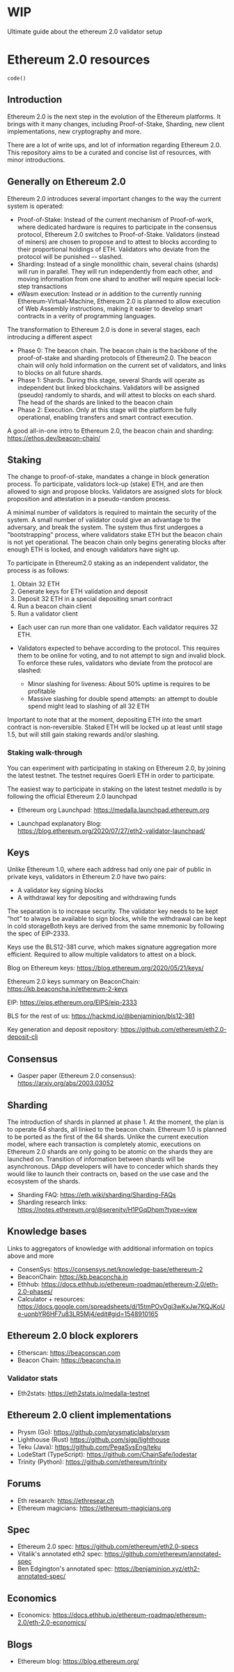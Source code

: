 # WIP

Ultimate guide about the ethereum 2.0 validator setup
# Ethereum 2.0 resources

`code()`
## Introduction

Ethereum 2.0 is the next step in the evolution of the Ethereum platforms. It brings with it many changes, including Proof-of-Stake, Sharding, new client implementations, new cryptography and more.

There are a lot of write ups, and lot of information regarding Ethereum 2.0. This repository aims to be a curated and concise list of resources, with minor introductions.

## Generally on Ethereum 2.0

Ethereum 2.0 introduces several important changes to the way the current system is operated:

- Proof-of-Stake: Instead of the current mechanism of Proof-of-work, where dedicated hardware is requires to participate in the consensus protocol, Ethereum 2.0 switches to Proof-of-Stake. Validators (instead of miners) are chosen to propose and to attest to blocks according to their proportional holdings of ETH. Validators who deviate from the protocol will be punished -- slashed.
- Sharding: Instead of a single monolithic chain, several chains (shards) will run in parallel. They will run independently from each other, and moving information from one shard to another will require special lock-step transactions
- eWasm execution: Instead or in addition to the currently running Ethereum-Virtual-Machine, Ethereum 2.0 is planned to allow execution of Web Assembly instructions, making it easier to develop smart contracts in a verity of programming languages.

The transformation to Ethereum 2.0 is done in several stages, each introducing a different aspect

- Phase 0: The beacon chain. The beacon chain is the backbone of the proof-of-stake and sharding protocols of Ethereum2.0. The beacon chain will only hold information on the current set of validators, and links to blocks on all future shards.
- Phase 1: Shards. During this stage, several Shards will operate as independent but linked blockchains. Validators will be assigned (pseudo) randomly to shards, and will attest to blocks on each shard. The head of the shards are linked to the beacon chain
- Phase 2: Execution. Only at this stage will the platform be fully operational, enabling transfers and smart contract execution.

A good all-in-one intro to Ethereum 2.0, the beacon chain and sharding: https://ethos.dev/beacon-chain/

## Staking

The change to proof-of-stake, mandates a change in block generation process. To participate, validators lock-up (stake) ETH, and are then allowed to sign and propose blocks. Validators are assigned slots for block proposition and attestation in a pseudo-random process.

A minimal number of validators is required to maintain the security of the system. A small number of validator could give an advantage to the adversary, and break the system. The system thus first undergoes a "bootstrapping" process, where validators stake ETH but the beacon chain is not yet operational. The beacon chain only begins generating blocks after enough ETH is locked, and enough validators have sight up.

To participate in Ethereum2.0 staking as an independent validator, the process is as follows:

1. Obtain 32 ETH
2. Generate keys for ETH validation and deposit
3. Deposit 32 ETH in a special depositing smart contract
4. Run a beacon chain client
5. Run a validator client

- Each user can run more than one validator. Each validator requires 32 ETH.

- Validators expected to behave according to the protocol. This requires them to be online for voting, and to not attempt to sign and invalid block. To enforce these rules, validators who deviate from the protocol are slashed:
  - Minor slashing for liveness: About 50% uptime is requires to be profitable
  - Massive slashing for double spend attempts: an attempt to double spend might lead to slashing of all 32 ETH

Important to note that at the moment, depositing ETH into the smart contract is non-reversible. Staked ETH will be locked up at least until stage 1.5, but will still gain staking rewards and/or slashing.

### Staking walk-through

You can experiment with participating in staking on Ethereum 2.0, by joining the latest testnet.
The testnet requires Goerli ETH in order to participate.

The easiest way to participate in staking on the latest testnet _medalla_ is by following the official Ethereum 2.0 launchpad

- Ethereum org Launchpad: https://medalla.launchpad.ethereum.org

- Launchpad explanatory Blog: https://blog.ethereum.org/2020/07/27/eth2-validator-launchpad/

## Keys

Unlike Ethereum 1.0, where each address had only one pair of public in private keys, validators in Ethereum 2.0 have two pairs:

- A validator key signing blocks
- A withdrawal key for depositing and withdrawing funds

The separation is to increase security. The validator key needs to be kept “hot” to always be available to sign blocks, while the withdrawal can be kept in cold storageBoth keys are derived from the same mnemonic by following the spec of EIP-2333.

Keys use the BLS12-381 curve, which makes signature aggregation more efficient. Required to allow multiple validators to attest on a block.

Blog on Ethereum keys: https://blog.ethereum.org/2020/05/21/keys/

Ethereum 2.0 keys summary on BeaconChain: https://kb.beaconcha.in/ethereum-2-keys

EIP: https://eips.ethereum.org/EIPS/eip-2333

BLS for the rest of us: https://hackmd.io/@benjaminion/bls12-381

Key generation and deposit repository: https://github.com/ethereum/eth2.0-deposit-cli

## Consensus

- Gasper paper (Ethereum 2.0 consensus): https://arxiv.org/abs/2003.03052

## Sharding

The introduction of shards in planned at phase 1. At the moment, the plan is to operate 64 shards, all linked to the beacon chain.
Ethereum 1.0 is planned to be ported as the first of the 64 shards. Unlike the current execution model, where each transaction is completely atomic, executions on Ethereum 2.0 shards are only going to be atomic on the shards they are launched on. Transition of information between shards will be asynchronous. DApp developers will have to conceder which shards they would like to launch their contracts on, based on the use case and the ecosystem of the shards.

- Sharding FAQ: https://eth.wiki/sharding/Sharding-FAQs
- Sharding research links: https://notes.ethereum.org/@serenity/H1PGqDhpm?type=view

## Knowledge bases

Links to aggregators of knowledge with additional information on topics above and more

- ConsenSys: https://consensys.net/knowledge-base/ethereum-2
- BeaconChain: https://kb.beaconcha.in
- Ethhub: https://docs.ethhub.io/ethereum-roadmap/ethereum-2.0/eth-2.0-phases/
- Calculator + resources: https://docs.google.com/spreadsheets/d/15tmPOvOgi3wKxJw7KQJKoUe-uonbYR6HF7u83LR5Mj4/edit#gid=1548910165

## Ethereum 2.0 block explorers

- Etherscan: https://beaconscan.com
- Beacon Chain: https://beaconcha.in

### Validator stats

- Eth2stats: https://eth2stats.io/medalla-testnet

## Ethereum 2.0 client implementations

- Prysm (Go): https://github.com/prysmaticlabs/prysm
- Lighthouse (Rust) https://github.com/sigp/lighthouse
- Teku (Java): https://github.com/PegaSysEng/teku
- LodeStart (TypeScript): https://github.com/ChainSafe/lodestar
- Trinity (Python): https://github.com/ethereum/trinity

## Forums

- Eth research: https://ethresear.ch
- Ethereum magicians: https://ethereum-magicians.org

## Spec

- Ethereum 2.0 spec: https://github.com/ethereum/eth2.0-specs
- Vitalik's annotated eth2 spec: https://github.com/ethereum/annotated-spec
- Ben Edgington's annotated spec: https://benjaminion.xyz/eth2-annotated-spec/

## Economics

- Economics: https://docs.ethhub.io/ethereum-roadmap/ethereum-2.0/eth-2.0-economics/

## Blogs

- Ethereum blog: https://blog.ethereum.org/
